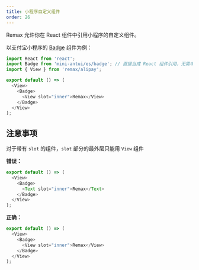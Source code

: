 ```yaml
---
title: 小程序自定义组件
order: 26
---
```


Remax 允许你在 React 组件中引用小程序的自定义组件。

以支付宝小程序的 [Badge](https://docs.alipay.com/mini/component-ext/badge) 组件为例：

```js
import React from 'react';
import Badge from 'mini-antui/es/badge'; // 直接当成 React 组件引用，无需申明 useComponents
import { View } from 'remax/alipay';

export default () => (
  <View>
    <Badge>
      <View slot="inner">Remax</View>
    </Badge>
  </View>
);
```

## 注意事项

对于带有 `slot` 的组件，`slot` 部分的最外层只能用 `View` 组件

**错误：**

```js
export default () => (
  <View>
    <Badge>
      <Text slot="inner">Remax</Text>
    </Badge>
  </View>
);
```

**正确：**

```js
export default () => (
  <View>
    <Badge>
      <View slot="inner">Remax</View>
    </Badge>
  </View>
);
```
